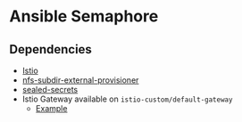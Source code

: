 # Ansible Semaphore

## Dependencies
  - [Istio](https://istio.io/)
  - [nfs-subdir-external-provisioner](https://github.com/kubernetes-sigs/nfs-subdir-external-provisioner)
  - [sealed-secrets](https://github.com/bitnami-labs/sealed-secrets)
  - Istio Gateway available on `istio-custom/default-gateway`
    - [Example](https://github.com/pjosalgado/homelab-templates/blob/main/Kubernetes/Infraestructure/Istio/gateways.yaml)
